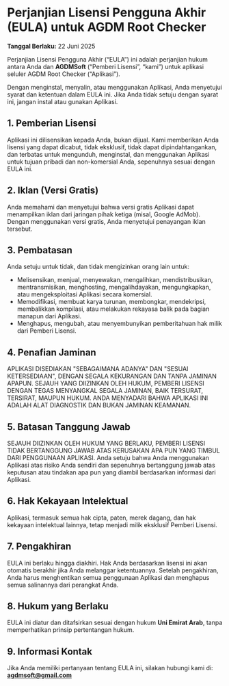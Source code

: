 # Perjanjian Lisensi Pengguna Akhir (EULA) untuk AGDM Root Checker

**Tanggal Berlaku:** 22 Juni 2025

Perjanjian Lisensi Pengguna Akhir (“EULA”) ini adalah perjanjian hukum antara Anda dan **AGDMSoft** (“Pemberi Lisensi”, “kami”) untuk aplikasi seluler AGDM Root Checker (“Aplikasi”).

Dengan menginstal, menyalin, atau menggunakan Aplikasi, Anda menyetujui syarat dan ketentuan dalam EULA ini. Jika Anda tidak setuju dengan syarat ini, jangan instal atau gunakan Aplikasi.

## 1. Pemberian Lisensi

Aplikasi ini dilisensikan kepada Anda, bukan dijual. Kami memberikan Anda lisensi yang dapat dicabut, tidak eksklusif, tidak dapat dipindahtangankan, dan terbatas untuk mengunduh, menginstal, dan menggunakan Aplikasi untuk tujuan pribadi dan non-komersial Anda, sepenuhnya sesuai dengan EULA ini.

## 2. Iklan (Versi Gratis)

Anda memahami dan menyetujui bahwa versi gratis Aplikasi dapat menampilkan iklan dari jaringan pihak ketiga (misal, Google AdMob). Dengan menggunakan versi gratis, Anda menyetujui penayangan iklan tersebut.

## 3. Pembatasan

Anda setuju untuk tidak, dan tidak mengizinkan orang lain untuk:

* Melisensikan, menjual, menyewakan, mengalihkan, mendistribusikan, mentransmisikan, menghosting, mengalihdayakan, mengungkapkan, atau mengeksploitasi Aplikasi secara komersial.
* Memodifikasi, membuat karya turunan, membongkar, mendekripsi, membalikkan kompilasi, atau melakukan rekayasa balik pada bagian manapun dari Aplikasi.
* Menghapus, mengubah, atau menyembunyikan pemberitahuan hak milik dari Pemberi Lisensi.

## 4. Penafian Jaminan

APLIKASI DISEDIAKAN "SEBAGAIMANA ADANYA" DAN "SESUAI KETERSEDIAAN", DENGAN SEGALA KEKURANGAN DAN TANPA JAMINAN APAPUN. SEJAUH YANG DIIZINKAN OLEH HUKUM, PEMBERI LISENSI DENGAN TEGAS MENYANGKAL SEGALA JAMINAN, BAIK TERSURAT, TERSIRAT, MAUPUN HUKUM. ANDA MENYADARI BAHWA APLIKASI INI ADALAH ALAT DIAGNOSTIK DAN BUKAN JAMINAN KEAMANAN.

## 5. Batasan Tanggung Jawab

SEJAUH DIIZINKAN OLEH HUKUM YANG BERLAKU, PEMBERI LISENSI TIDAK BERTANGGUNG JAWAB ATAS KERUSAKAN APA PUN YANG TIMBUL DARI PENGGUNAAN APLIKASI. Anda setuju bahwa Anda menggunakan Aplikasi atas risiko Anda sendiri dan sepenuhnya bertanggung jawab atas keputusan atau tindakan apa pun yang diambil berdasarkan informasi dari Aplikasi.

## 6. Hak Kekayaan Intelektual

Aplikasi, termasuk semua hak cipta, paten, merek dagang, dan hak kekayaan intelektual lainnya, tetap menjadi milik eksklusif Pemberi Lisensi.

## 7. Pengakhiran

EULA ini berlaku hingga diakhiri. Hak Anda berdasarkan lisensi ini akan otomatis berakhir jika Anda melanggar ketentuannya. Setelah pengakhiran, Anda harus menghentikan semua penggunaan Aplikasi dan menghapus semua salinannya dari perangkat Anda.

## 8. Hukum yang Berlaku

EULA ini diatur dan ditafsirkan sesuai dengan hukum **Uni Emirat Arab**, tanpa memperhatikan prinsip pertentangan hukum.

## 9. Informasi Kontak

Jika Anda memiliki pertanyaan tentang EULA ini, silakan hubungi kami di: **agdmsoft@gmail.com**
